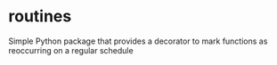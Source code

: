 routines
========

Simple Python package that provides a decorator to mark functions as reoccurring on a regular schedule
